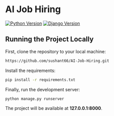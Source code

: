 # AI Job Hiring

[![Python Version](https://img.shields.io/badge/python-3.6-brightgreen.svg)](https://python.org)
[![Django Version](https://img.shields.io/badge/django-2.0-brightgreen.svg)](https://djangoproject.com)


## Running the Project Locally

First, clone the repository to your local machine:

```bash
https://github.com/sushant66/AI-Job-Hiring.git
```

Install the requirements:

```bash
pip install -r requirements.txt
```

Finally, run the development server:

```bash
python manage.py runserver
```

The project will be available at **127.0.0.1:8000**.



